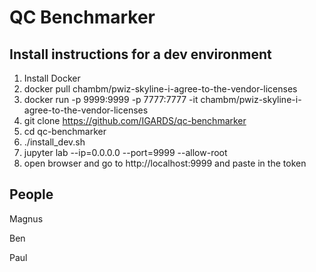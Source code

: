 # QC Benchmarker

## Install instructions for a dev environment
1. Install Docker
2. docker pull chambm/pwiz-skyline-i-agree-to-the-vendor-licenses
3. docker run -p 9999:9999 -p 7777:7777 -it chambm/pwiz-skyline-i-agree-to-the-vendor-licenses
4. git clone https://github.com/IGARDS/qc-benchmarker
5. cd qc-benchmarker
6. ./install_dev.sh
7. jupyter lab --ip=0.0.0.0 --port=9999 --allow-root
8. open browser and go to http://localhost:9999 and paste in the token

## People
Magnus

Ben

Paul
